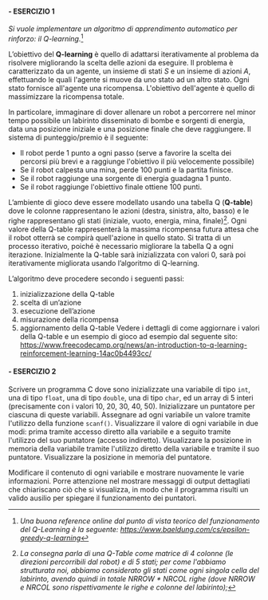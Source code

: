 #### - ESERCIZIO 1
_Si vuole implementare un algoritmo di apprendimento automatico per rinforzo: il Q-learning._[^1]

L’obiettivo del **Q-learning** è quello di adattarsi iterativamente al problema da risolvere migliorando la scelta delle azioni da eseguire. Il problema è caratterizzato da un agente, un insieme di stati _S_ e un insieme di azioni _A_, effettuando le quali l'agente si muove da uno stato ad un altro stato. Ogni stato fornisce all'agente una ricompensa. L'obiettivo dell'agente è quello di massimizzare la ricompensa totale.

In particolare, immaginare di dover allenare un robot a percorrere nel minor tempo possibile un labirinto disseminato di bombe e sorgenti di energia, data una posizione iniziale e una posizione finale che deve raggiungere. Il sistema di punteggio/premio è il seguente:
- Il robot perde 1 punto a ogni passo (serve a favorire la scelta dei percorsi più brevi e a raggiunge l'obiettivo il più velocemente possibile)
- Se il robot calpesta una mina, perde 100 punti e la partita finisce.
- Se il robot raggiunge una sorgente di energia guadagna 1 punto.
- Se il robot raggiunge l'obiettivo finale ottiene 100 punti.

L’ambiente di gioco deve essere modellato usando una tabella Q (**Q-table**) dove le colonne rappresentano le azioni (destra, sinistra, alto, basso) e le righe rappresentano gli stati (iniziale, vuoto, energia, mina, finale)[^2]. Ogni valore della Q-table rappresenterà la massima ricompensa futura attesa che il robot otterrà se compirà quell'azione in quello stato. Si tratta di un processo iterativo, poiché è necessario migliorare la tabella Q a ogni iterazione. Inizialmente la Q-table sarà inizializzata con valori 0, sarà poi iterativamente migliorata usando l’algoritmo di Q-learning.

L’algoritmo deve procedere secondo i seguenti passi:

1. inizializzazione della Q-table
2. scelta di un’azione
3. esecuzione dell’azione
4. misurazione della ricompensa
5. aggiornamento della Q-table
Vedere i dettagli di come aggiornare i valori della Q-table e un esempio di gioco ad esempio dal seguente sito: https://www.freecodecamp.org/news/an-introduction-to-q-learning-reinforcement-learning-14ac0b4493cc/

#### - ESERCIZIO 2
Scrivere un programma C dove sono inizializzate una variabile di tipo `int`, una di tipo `float`, una di tipo `double`, una di tipo `char`, ed un array di 5 interi (precisamente con i valori 10, 20, 30, 40, 50). Inizializzare un puntatore per ciascuna di queste variabili. Assegnare ad ogni variabile un valore tramite l'utilizzo della funzione `scanf()`. Visualizzare il valore di ogni variabile in due modi: prima tramite accesso diretto alla variabile e a seguito tramite l'utilizzo del suo puntatore (accesso indiretto). Visualizzare la posizione in memoria della variabile tramite l'utilizzo diretto della variabile e tramite il suo puntatore. Visualizzare la posizione in memoria del puntatore.

Modificare il contenuto di ogni variabile e mostrare nuovamente le varie informazioni. Porre attenzione nel mostrare messaggi di output dettagliati che chiariscano ciò che si visualizza, in modo che il programma risulti un valido ausilio per spiegare il funzionamento dei puntatori.


[^1]: _Una buona reference online dal punto di vista teorico del funzionamento del Q-Learning è la seguente: https://www.baeldung.com/cs/epsilon-greedy-q-learning_

[^2]: _La consegna parla di una Q-Table come matrice di 4 colonne (le direzioni percorribili dal robot) e di 5 stati; per come l'abbiamo strutturata noi, abbiamo considerato gli stati come ogni singola cella del labirinto, avendo quindi in totale NRROW * NRCOL righe (dove NRROW e NRCOL sono rispettivamente le righe e colonne del labirinto);_